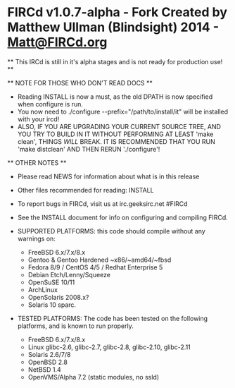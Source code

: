 FIRCd v1.0.7-alpha - Fork Created by Matthew Ullman (Blindsight)  2014 - Matt@FIRCd.org
===========================================================================

** This IRCd is still in it's alpha stages and is not ready for production use! **

** NOTE FOR THOSE WHO DON'T READ DOCS **

- Reading INSTALL is now a must, as the old DPATH is now specified when configure is run.
- You now need to ./configure --prefix="/path/to/install/it" will be installed with your ircd!
- ALSO, IF YOU ARE UPGRADING YOUR CURRENT SOURCE TREE, AND YOU TRY TO BUILD IN IT WITHOUT PERFORMING AT LEAST 'make clean', THINGS _WILL_ BREAK.  IT IS RECOMMENDED THAT YOU RUN 'make distclean' AND THEN RERUN './configure'!

** OTHER NOTES **

- Please read NEWS for information about what is in this release

- Other files recommended for reading: INSTALL

- To report bugs in FIRCd, visit us at irc.geeksirc.net #FIRCd

- See the INSTALL document for info on configuring and compiling FIRCd.

- SUPPORTED PLATFORMS: this code should compile without any warnings on:
    - FreeBSD 6.x/7.x/8.x
    - Gentoo & Gentoo Hardened ~x86/~amd64/~fbsd
    - Fedora 8/9 / CentOS 4/5 / Redhat Enterprise 5
    - Debian Etch/Lenny/Squeeze
    - OpenSuSE 10/11
    - ArchLinux
    - OpenSolaris 2008.x?
    - Solaris 10 sparc.

- TESTED PLATFORMS:  The code has been tested on the following platforms, and is known to run properly.
    - FreeBSD 6.x/7.x/8.x
    - Linux glibc-2.6, glibc-2.7, glibc-2.8, glibc-2.10, glibc-2.11
    - Solaris 2.6/7/8
    - OpenBSD 2.8
    - NetBSD 1.4
    - OpenVMS/Alpha 7.2 (static modules, no ssld)
